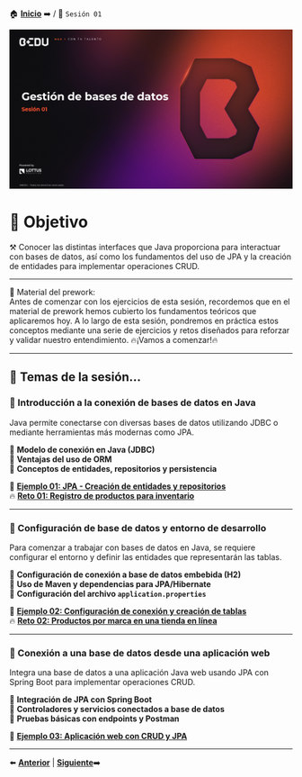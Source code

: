 🏠 [**Inicio**](../Readme.md) ➡️ / 📖 `Sesión 01`

<div align="center">
    <img src="Imagenes/S01.png" alt="Sesion_01">
</div>

# 🎯 Objetivo

⚒️ Conocer las distintas interfaces que Java proporciona para interactuar con bases de datos, así como los fundamentos del uso de JPA y la creación de entidades para implementar operaciones CRUD.

---


📘 Material del prework:  
Antes de comenzar con los ejercicios de esta sesión, recordemos que en el material de prework hemos cubierto los fundamentos teóricos que aplicaremos hoy. A lo largo de esta sesión, pondremos en práctica estos conceptos mediante una serie de ejercicios y retos diseñados para reforzar y validar nuestro entendimiento. 
🔥¡Vamos a comenzar!🔥

---


## 📂 Temas de la sesión...

### 📖 Introducción a la conexión de bases de datos en Java  
Java permite conectarse con diversas bases de datos utilizando JDBC o mediante herramientas más modernas como JPA.

🔹 **Modelo de conexión en Java (JDBC)**  
🔹 **Ventajas del uso de ORM**  
🔹 **Conceptos de entidades, repositorios y persistencia**

📜 **[Ejemplo 01: JPA - Creación de entidades y repositorios](Ejemplo-01/Readme.md)**  
🔥 **[Reto 01: Registro de productos para inventario](Reto-01/Readme.md)**  

---

### 📖 Configuración de base de datos y entorno de desarrollo  
Para comenzar a trabajar con bases de datos en Java, se requiere configurar el entorno y definir las entidades que representarán las tablas.

🔹 **Configuración de conexión a base de datos embebida (H2)**  
🔹 **Uso de Maven y dependencias para JPA/Hibernate**  
🔹 **Configuración del archivo `application.properties`**

📜 **[Ejemplo 02: Configuración de conexión y creación de tablas](Ejemplo-02/Readme.md)**  
🔥 **[Reto 02: Productos por marca en una tienda en línea](Reto-02/Readme.md)**  

---

### 📖 Conexión a una base de datos desde una aplicación web  
Integra una base de datos a una aplicación Java web usando JPA con Spring Boot para implementar operaciones CRUD.

🔹 **Integración de JPA con Spring Boot**  
🔹 **Controladores y servicios conectados a base de datos**  
🔹 **Pruebas básicas con endpoints y Postman**

📜 **[Ejemplo 03: Aplicación web con CRUD y JPA](Ejemplo-03/Readme.md)**  

---

⬅️ [**Anterior**](../Readme.md) | [**Siguiente**](../Sesion-02/Readme.md)➡️
